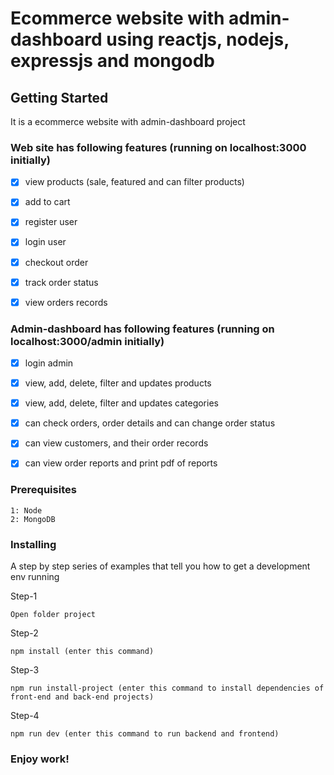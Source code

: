 # Ecommerce website with admin-dashboard using reactjs, nodejs, expressjs and mongodb


## Getting Started

It is a ecommerce website with admin-dashboard project

### Web site has following features (running on localhost:3000 initially) 
 - [x] view products (sale, featured and can filter products)
 - [x] add to cart
 - [x] register user
 - [x] login user
 - [x] checkout order
 - [x] track order status 
 - [x] view orders records



### Admin-dashboard has following features (running on localhost:3000/admin initially) 

 - [x] login admin
 - [x] view, add, delete, filter and updates products
 - [x] view, add, delete, filter and updates categories
 - [x] can check orders, order details and can change order status
 - [x] can view customers, and their order records
 - [x] can view order reports and print pdf of reports



### Prerequisites
```
1: Node
2: MongoDB
```

### Installing

A step by step series of examples that tell you how to get a development env running

Step-1 

```
Open folder project
```

Step-2 
```
npm install (enter this command)
```

Step-3 
```
npm run install-project (enter this command to install dependencies of front-end and back-end projects)
```

Step-4
```
npm run dev (enter this command to run backend and frontend)
```


### Enjoy work!
